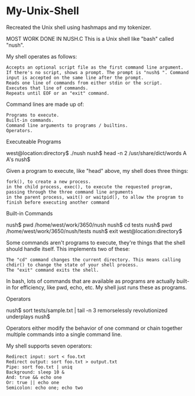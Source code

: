 # My-Unix-Shell
Recreated the Unix shell using hashmaps and my tokenizer.

MOST WORK DONE IN NUSH.C
This is a Unix shell like "bash" called "nush".

My shell operates as follows:

    Accepts an optional script file as the first command line argument.
    If there's no script, shows a prompt. The prompt is "nush$ ". Command input is accepted on the same line after the prompt.
    Reads one line of commands from either stdin or the script.
    Executes that line of commands.
    Repeats until EOF or an "exit" command.

Command lines are made up of:

    Programs to execute.
    Built-in commands.
    Command line arguments to programs / builtins.
    Operators.

Executeable Programs

west@location:directory$ ./nush 
nush$ head -n 2 /usr/share/dict/words
A
A's
nush$ 

Given a program to execute, like "head" above, my shell does three things:

    fork(), to create a new process.
    in the child process, exec(), to execute the requested program, passing through the three command line arguments
    in the parent process, wait() or waitpid(), to allow the program to finish before executing another command

Built-in Commands

nush$ pwd
/home/west/work/3650/nush
nush$ cd tests
nush$ pwd
/home/west/work/3650/nush/tests
nush$ exit
west@location:directory$

Some commands aren't programs to execute, they're things that the shell should handle itself. This implements two of these:

    The "cd" command changes the current directory. This means calling chdir() to change the state of your shell process.
    The "exit" command exits the shell.

In bash, lots of commands that are available as programs are actually built-in for efficiency, like pwd, echo, etc. 
My shell just runs these as programs.

Operators

nush$ sort tests/sample.txt | tail -n 3
remorselessly
revolutionized
underplays
nush$ 

Operators either modify the behavior of one command or chain together multiple commands into a single command line.

My shell supports seven operators:

    Redirect input: sort < foo.txt
    Redirect output: sort foo.txt > output.txt
    Pipe: sort foo.txt | uniq
    Background: sleep 10 &
    And: true && echo one
    Or: true || echo one
    Semicolon: echo one; echo two
